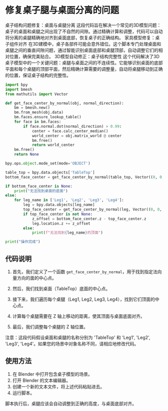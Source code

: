 # 修复桌子腿与桌面分离的问题
桌子结构问题修复：桌面与桌腿分离
这段代码旨在解决一个常见的3D模型问题：桌子的桌面和桌腿之间出现了不自然的间隙。通过精确计算和调整，代码可以自动将分离的桌腿精确地对齐到桌面底部，恢复桌子的正确结构。
家具模型修复：桌子组件对齐
在3D建模中，桌子各部件可能会意外错位。这个脚本专门处理桌面和桌腿之间的垂直间隙问题，通过智能识别桌面底部和桌腿顶部，自动调整它们的相对位置，确保完美贴合。
3D模型自动修正：桌子结构完整性
这个代码解决了3D桌子模型中的一个关键问题：桌腿与桌面之间的不连续性。它能够识别桌面的底部平面和每个桌腿的顶部平面，然后精确计算需要的调整量，自动将桌腿移动到正确的位置，保证桌子结构的完整性。

```python
import bpy
import bmesh
from mathutils import Vector

def get_face_center_by_normal(obj, normal_direction):
    bm = bmesh.new()
    bm.from_mesh(obj.data)
    bm.faces.ensure_lookup_table()
    for face in bm.faces:
        if face.normal.dot(normal_direction) > 0.99:
            center = face.calc_center_median()
            world_center = obj.matrix_world @ center
            bm.free()
            return world_center
    bm.free()
    return None

bpy.ops.object.mode_set(mode='OBJECT')

table_top = bpy.data.objects['TableTop']
bottom_face_center = get_face_center_by_normal(table_top, Vector((0, 0, -1)))

if bottom_face_center is None:
    print("无法找到桌面的底面")
else:
    for leg_name in ['Leg1', 'Leg2', 'Leg3', 'Leg4']:
        leg = bpy.data.objects[leg_name]
        top_face_center = get_face_center_by_normal(leg, Vector((0, 0, 1)))
        if top_face_center is not None:
            z_offset = bottom_face_center.z - top_face_center.z
            leg.location.z += z_offset
        else:
            print(f"无法找到{leg_name}的顶面")

print("操作完成")
```

## 代码说明

1. 首先，我们定义了一个函数 `get_face_center_by_normal`，用于找到指定法向量方向的面的中心点。

2. 然后，我们找到桌面（TableTop）底面的中心点。

3. 接下来，我们遍历每个桌腿（Leg1, Leg2, Leg3, Leg4），找到它们顶面的中心点。

4. 计算每个桌腿需要在 Z 轴上移动的距离，使其顶面与桌面底面对齐。

5. 最后，我们调整每个桌腿的 Z 轴位置。

注意：这段代码假设桌面和桌腿的名称分别为 'TableTop' 和 'Leg1', 'Leg2', 'Leg3', 'Leg4'。如果您的场景中对象名称不同，请相应地修改代码。

## 使用方法

1. 在 Blender 中打开包含桌子模型的场景。
2. 打开 Blender 的文本编辑器。
3. 创建一个新的文本文件，将上述代码粘贴进去。
4. 运行脚本。

脚本执行后，桌腿应该会自动调整到正确的高度，与桌面底部对齐。
```